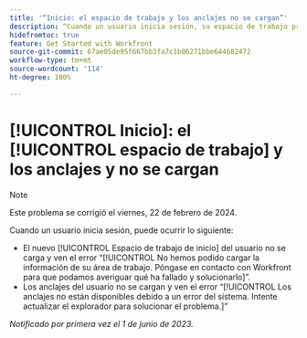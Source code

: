 ```yaml
---
title: '“Inicio: el espacio de trabajo y los anclajes no se cargan”'
description: “Cuando un usuario inicia sesión, su espacio de trabajo principal y sus anclajes no se cargan y ve mensajes de error”.
hidefromtoc: true
feature: Get Started with Workfront
source-git-commit: 67ae05de95f667bb3fa7c1b06271bbe644682472
workflow-type: tm+mt
source-wordcount: '114'
ht-degree: 100%

---
```



# [!UICONTROL Inicio]: el [!UICONTROL espacio de trabajo] y los anclajes y no se cargan

>[!NOTE]
>
>Este problema se corrigió el viernes, 22 de febrero de 2024.

Cuando un usuario inicia sesión, puede ocurrir lo siguiente:

* El nuevo [!UICONTROL Espacio de trabajo de inicio] del usuario no se carga y ven el error “[!UICONTROL No hemos podido cargar la información de su área de trabajo. Póngase en contacto con Workfront para que podamos averiguar qué ha fallado y solucionarlo]”.
* Los anclajes del usuario no se cargan y ven el error “[!UICONTROL Los anclajes no están disponibles debido a un error del sistema. Intente actualizar el explorador para solucionar el problema.]”

_Notificado por primera vez el 1 de junio de 2023._
